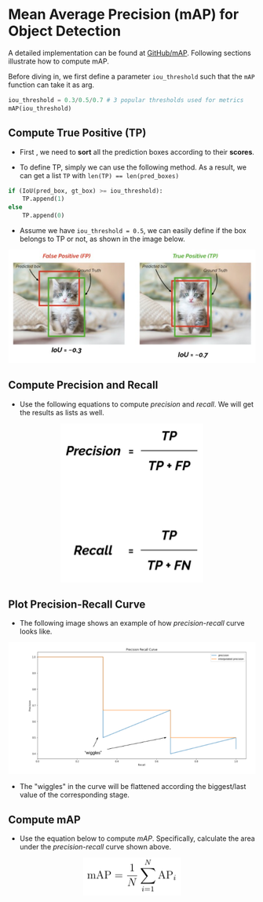 # Mean Average Precision (mAP) for Object Detection

A detailed implementation can be found at [GitHub/mAP](https://github.com/Cartucho/mAP). Following sections illustrate how to compute mAP.

Before diving in, we first define a parameter `iou_threshold` such that the `mAP` function can take it as arg.
```python
iou_threshold = 0.3/0.5/0.7 # 3 popular thresholds used for metrics
mAP(iou_threshold)
```

## Compute True Positive (TP)

- First , we need to **sort** all the prediction boxes according to their **scores**.

- To define TP, simply we can use the following method. As a result, we can get a list `TP` with `len(TP) == len(pred_boxes)`
```python
if (IoU(pred_box, gt_box) >= iou_threshold):
    TP.append(1)
else
    TP.append(0)
```

- Assume we have `iou_threshold = 0.5`, we can easily define if the box belongs to TP or not, as shown in the image below.
<p align="center">
  <img src="./images/map_tp.png">
</p>

## Compute Precision and Recall

- Use the following equations to compute *precision* and *recall*. We will get the results as lists as well.
<p align="center">
  <img src="./images/p-r.png">
</p>

## Plot Precision-Recall Curve

- The following image shows an example of how *precision-recall* curve looks like.
<p align="center">
  <img src="./images/prcurve.png">
</p>

- The "wiggles" in the curve will be flattened according the biggest/last value of the corresponding stage.

## Compute mAP

- Use the equation below to compute *mAP*. Specifically, calculate the area under the *precision-recall* curve shown above.
<p align="center">
  <img src="./images/map.png">
</p>